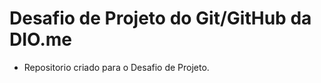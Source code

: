  # **Desafio de Projeto do Git/GitHub da DIO.me**
 
  - Repositorio criado para o Desafio de Projeto.
